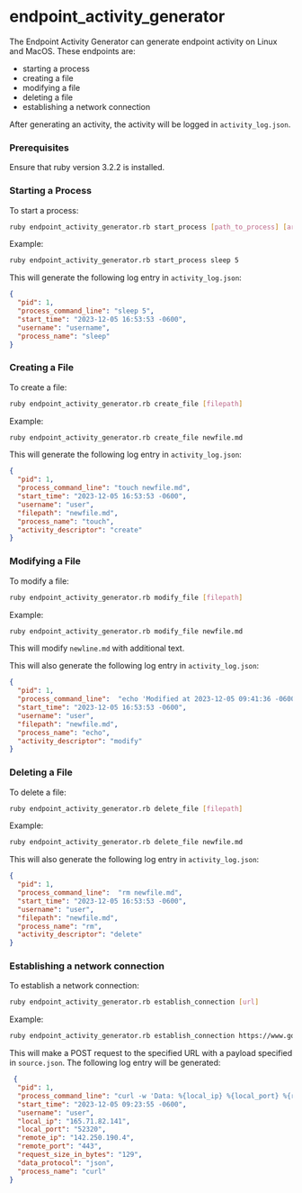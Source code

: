 # endpoint_activity_generator

The Endpoint Activity Generator can generate endpoint activity on Linux and MacOS. These endpoints are:
- starting a process
- creating a file
- modifying a file
- deleting a file
- establishing a network connection

After generating an activity, the activity will be logged in `activity_log.json`.

### Prerequisites

Ensure that ruby version 3.2.2 is installed.

### Starting a Process

To start a process:
```sh
ruby endpoint_activity_generator.rb start_process [path_to_process] [arguments]
```

Example:
```sh
ruby endpoint_activity_generator.rb start_process sleep 5
```

This will generate the following log entry in `activity_log.json`:

```json
{
  "pid": 1,
  "process_command_line": "sleep 5",
  "start_time": "2023-12-05 16:53:53 -0600",
  "username": "username",
  "process_name": "sleep"
}
```

### Creating a File

To create a file:
```sh
ruby endpoint_activity_generator.rb create_file [filepath]
```

Example:
```sh
ruby endpoint_activity_generator.rb create_file newfile.md
```

This will generate the following log entry in `activity_log.json`:

```json
{
  "pid": 1,
  "process_command_line": "touch newfile.md",
  "start_time": "2023-12-05 16:53:53 -0600",
  "username": "user",
  "filepath": "newfile.md",
  "process_name": "touch",
  "activity_descriptor": "create"
}
```

### Modifying a File

To modify a file:
```sh
ruby endpoint_activity_generator.rb modify_file [filepath]
```

Example:
```sh
ruby endpoint_activity_generator.rb modify_file newfile.md
```

This will modify `newline.md` with additional text.

This will also generate the following log entry in `activity_log.json`:

```json
{
  "pid": 1,
  "process_command_line":  "echo 'Modified at 2023-12-05 09:41:36 -0600' >> newfile.md",
  "start_time": "2023-12-05 16:53:53 -0600",
  "username": "user",
  "filepath": "newfile.md",
  "process_name": "echo",
  "activity_descriptor": "modify"
}
```

### Deleting a File

To delete a file:
```sh
ruby endpoint_activity_generator.rb delete_file [filepath]
```

Example:
```sh
ruby endpoint_activity_generator.rb delete_file newfile.md
```

This will also generate the following log entry in `activity_log.json`:

```json
{
  "pid": 1,
  "process_command_line":  "rm newfile.md",
  "start_time": "2023-12-05 16:53:53 -0600",
  "username": "user",
  "filepath": "newfile.md",
  "process_name": "rm",
  "activity_descriptor": "delete"
}
```

### Establishing a network connection

To establish a network connection:
```sh
ruby endpoint_activity_generator.rb establish_connection [url]
```

Example:
```sh
ruby endpoint_activity_generator.rb establish_connection https://www.google.com
```

This will make a POST request to the specified URL with a payload specified in `source.json`. 
The following log entry will be generated:

```json
 {
  "pid": 1,
  "process_command_line": "curl -w 'Data: %{local_ip} %{local_port} %{remote_ip} %{remote_port} %{size_request}' -vX POST \"https://www.google.com\" -d @source.json --header \"Content-Type: application/json\"",
  "start_time": "2023-12-05 09:23:55 -0600",
  "username": "user",
  "local_ip": "165.71.82.141",
  "local_port": "52320",
  "remote_ip": "142.250.190.4",
  "remote_port": "443",
  "request_size_in_bytes": "129",
  "data_protocol": "json",
  "process_name": "curl"
}
```
